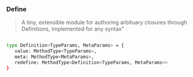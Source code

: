
### Define

> A tiny, extensible module for authoring arbituary closures through Definitions, implemented for any syntax"

```bash

type Definition<TypeParams, MetaParams> = {
   value: MethodType<TypeParams>,
   meta: MethodType<MetaParams>,
   redefine: MethodType<Definition<TypeParams, MetaParams>>
}

```
